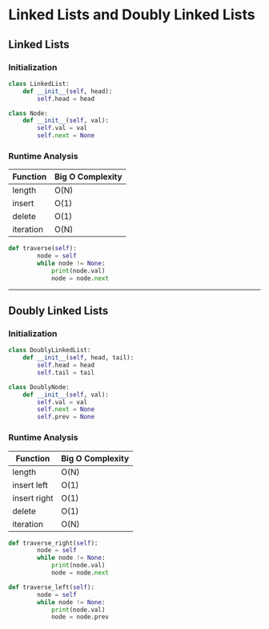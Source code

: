 # Linked Lists and Doubly Linked Lists

## Linked Lists

### Initialization

```python
class LinkedList:
    def __init__(self, head):
        self.head = head

class Node:
    def __init__(self, val):
        self.val = val
        self.next = None
```

### Runtime Analysis

| Function | Big O Complexity |
| --- | --- |
| length | O(N) |
| insert      | O(1)   | 
| delete      | O(1)     | 
| iteration | O(N) |

```python
def traverse(self):
        node = self
        while node != None:
            print(node.val)
            node = node.next
```

---

## Doubly Linked Lists

### Initialization

```python
class DoublyLinkedList:
    def __init__(self, head, tail):
        self.head = head
        self.tail = tail

class DoublyNode:
    def __init__(self, val):
        self.val = val
        self.next = None
        self.prev = None
```

### Runtime Analysis

| Function | Big O Complexity |
| --- | --- |
| length | O(N) |
| insert left           | O(1)   | 
| insert right           | O(1)   | 
| delete          | O(1)     | 
| iteration | O(N) |

```python
def traverse_right(self):
        node = self
        while node != None:
            print(node.val)
            node = node.next

def traverse_left(self):
        node = self
        while node != None:
            print(node.val)
            node = node.prev
```